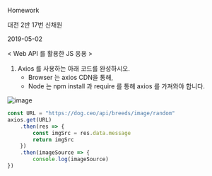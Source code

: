 Homework

대전 2반 17번 신채원

2019-05-02

< Web API 를 활용한 JS 응용 >

1. Axios 를 사용하는 아래 코드를 완성하시오.
   - Browser 는 axios CDN을 통해,
   - Node 는 npm install 과 require 를 통해 axios 를 가져와야 합니다.

![image](https://user-images.githubusercontent.com/45935233/57061865-73627680-6cf9-11e9-837e-1504fb4d0982.png)



```javascript
const URL = "https://dog.ceo/api/breeds/image/random"
axios.get(URL)
	.then(res => {
    	const imgSrc = res.data.message
        return imgSrc
	})
    .then(imageSource => {
        console.log(imageSource) 
})
```

